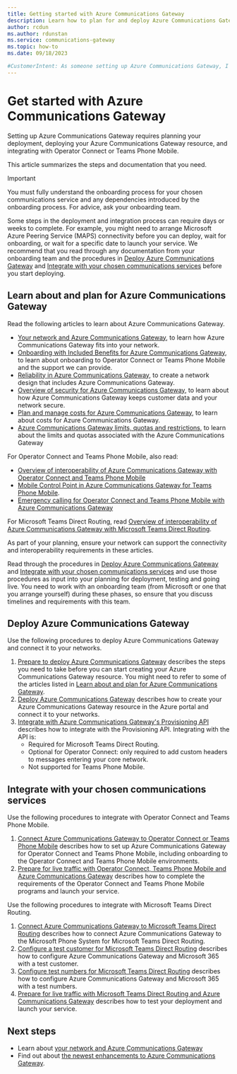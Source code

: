 ```yaml
---
title: Getting started with Azure Communications Gateway
description: Learn how to plan for and deploy Azure Communications Gateway
author: rcdun
ms.author: rdunstan
ms.service: communications-gateway
ms.topic: how-to
ms.date: 09/18/2023

#CustomerIntent: As someone setting up Azure Communications Gateway, I want to understand the steps I need to carry out to have live traffic through my deployment.
---
```


# Get started with Azure Communications Gateway

Setting up Azure Communications Gateway requires planning your deployment, deploying your Azure Communications Gateway resource, and integrating with Operator Connect or Teams Phone Mobile.

This article summarizes the steps and documentation that you need.

> [!IMPORTANT]
> You must fully understand the onboarding process for your chosen communications service and any dependencies introduced by the onboarding process. For advice, ask your onboarding team.
>
> Some steps in the deployment and integration process can require days or weeks to complete. For example, you might need to arrange Microsoft Azure Peering Service (MAPS) connectivity before you can deploy, wait for onboarding, or wait for a specific date to launch your service. We recommend that you read through any documentation from your onboarding team and the procedures in [Deploy Azure Communications Gateway](#deploy-azure-communications-gateway) and [Integrate with your chosen communications services](#integrate-with-your-chosen-communications-services) before you start deploying.

## Learn about and plan for Azure Communications Gateway

Read the following articles to learn about Azure Communications Gateway.

- [Your network and Azure Communications Gateway](role-in-network.md), to learn how Azure Communications Gateway fits into your network.
- [Onboarding with Included Benefits for Azure Communications Gateway](onboarding.md), to learn about onboarding to Operator Connect or Teams Phone Mobile and the support we can provide.
- [Reliability in Azure Communications Gateway](reliability-communications-gateway.md), to create a network design that includes Azure Communications Gateway.
- [Overview of security for Azure Communications Gateway](security.md), to learn about how Azure Communications Gateway keeps customer data and your network secure.
- [Plan and manage costs for Azure Communications Gateway](plan-and-manage-costs.md), to learn about costs for Azure Communications Gateway.
- [Azure Communications Gateway limits, quotas and restrictions](limits.md), to learn about the limits and quotas associated with the Azure Communications Gateway

For Operator Connect and Teams Phone Mobile, also read:

- [Overview of interoperability of Azure Communications Gateway with Operator Connect and Teams Phone Mobile](interoperability-operator-connect.md)
- [Mobile Control Point in Azure Communications Gateway for Teams Phone Mobile](mobile-control-point.md).
- [Emergency calling for Operator Connect and Teams Phone Mobile with Azure Communications Gateway](emergency-calling-operator-connect.md)

For Microsoft Teams Direct Routing, read [Overview of interoperability of Azure Communications Gateway with Microsoft Teams Direct Routing](interoperability-teams-direct-routing.md).

As part of your planning, ensure your network can support the connectivity and interoperability requirements in these articles.

Read through the procedures in [Deploy Azure Communications Gateway](#deploy-azure-communications-gateway) and [Integrate with your chosen communications services](#integrate-with-your-chosen-communications-services) and use those procedures as input into your planning for deployment, testing and going live. You need to work with an onboarding team (from Microsoft or one that you arrange yourself) during these phases, so ensure that you discuss timelines and requirements with this team.

## Deploy Azure Communications Gateway

Use the following procedures to deploy Azure Communications Gateway and connect it to your networks.

1. [Prepare to deploy Azure Communications Gateway](prepare-to-deploy.md) describes the steps you need to take before you can start creating your Azure Communications Gateway resource. You might need to refer to some of the articles listed in [Learn about and plan for Azure Communications Gateway](#learn-about-and-plan-for-azure-communications-gateway).
1. [Deploy Azure Communications Gateway](deploy.md) describes how to create your Azure Communications Gateway resource in the Azure portal and connect it to your networks.
1. [Integrate with Azure Communications Gateway's Provisioning API](integrate-with-provisioning-api.md) describes how to integrate with the Provisioning API. Integrating with the API is:
    - Required for Microsoft Teams Direct Routing.
    - Optional for Operator Connect: only required to add custom headers to messages entering your core network.
    - Not supported for Teams Phone Mobile.

## Integrate with your chosen communications services

Use the following procedures to integrate with Operator Connect and Teams Phone Mobile.

1. [Connect Azure Communications Gateway to Operator Connect or Teams Phone Mobile](connect-operator-connect.md) describes how to set up Azure Communications Gateway for Operator Connect and Teams Phone Mobile, including onboarding to the Operator Connect and Teams Phone Mobile environments.
1. [Prepare for live traffic with Operator Connect, Teams Phone Mobile and Azure Communications Gateway](prepare-for-live-traffic-operator-connect.md) describes how to complete the requirements of the Operator Connect and Teams Phone Mobile programs and launch your service.

Use the following procedures to integrate with Microsoft Teams Direct Routing.

1. [Connect Azure Communications Gateway to Microsoft Teams Direct Routing](connect-teams-direct-routing.md) describes how to connect Azure Communications Gateway to the Microsoft Phone System for Microsoft Teams Direct Routing.
1. [Configure a test customer for Microsoft Teams Direct Routing](configure-test-customer-teams-direct-routing.md) describes how to configure Azure Communications Gateway and Microsoft 365 with a test customer.
1. [Configure test numbers for Microsoft Teams Direct Routing](configure-test-numbers-teams-direct-routing.md) describes how to configure Azure Communications Gateway and Microsoft 365 with a test numbers.
1. [Prepare for live traffic with Microsoft Teams Direct Routing and Azure Communications Gateway](prepare-for-live-traffic-teams-direct-routing.md) describes how to test your deployment and launch your service.

## Next steps

- Learn about [your network and Azure Communications Gateway](role-in-network.md)
- Find out about [the newest enhancements to Azure Communications Gateway](whats-new.md).
